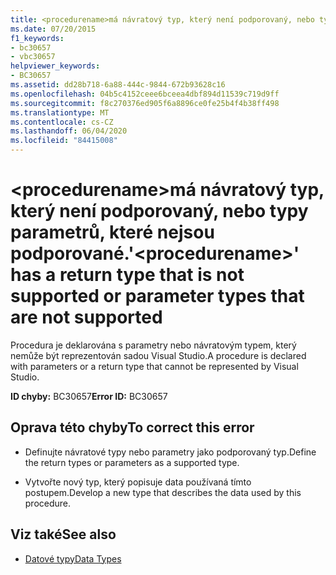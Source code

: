```yaml
---
title: <procedurename>má návratový typ, který není podporovaný, nebo typy parametrů, které nejsou podporované.
ms.date: 07/20/2015
f1_keywords:
- bc30657
- vbc30657
helpviewer_keywords:
- BC30657
ms.assetid: dd28b718-6a88-444c-9844-672b93628c16
ms.openlocfilehash: 04b5c4152ceee6bceea4dbf894d11539c719d9ff
ms.sourcegitcommit: f8c270376ed905f6a8896ce0fe25b4f4b38ff498
ms.translationtype: MT
ms.contentlocale: cs-CZ
ms.lasthandoff: 06/04/2020
ms.locfileid: "84415008"
---
```

# <a name="procedurename-has-a-return-type-that-is-not-supported-or-parameter-types-that-are-not-supported"></a><span data-ttu-id="a6509-102">\<procedurename>má návratový typ, který není podporovaný, nebo typy parametrů, které nejsou podporované.</span><span class="sxs-lookup"><span data-stu-id="a6509-102">'\<procedurename>' has a return type that is not supported or parameter types that are not supported</span></span>
<span data-ttu-id="a6509-103">Procedura je deklarována s parametry nebo návratovým typem, který nemůže být reprezentován sadou Visual Studio.</span><span class="sxs-lookup"><span data-stu-id="a6509-103">A procedure is declared with parameters or a return type that cannot be represented by Visual Studio.</span></span>  
  
 <span data-ttu-id="a6509-104">**ID chyby:** BC30657</span><span class="sxs-lookup"><span data-stu-id="a6509-104">**Error ID:** BC30657</span></span>  
  
## <a name="to-correct-this-error"></a><span data-ttu-id="a6509-105">Oprava této chyby</span><span class="sxs-lookup"><span data-stu-id="a6509-105">To correct this error</span></span>  
  
- <span data-ttu-id="a6509-106">Definujte návratové typy nebo parametry jako podporovaný typ.</span><span class="sxs-lookup"><span data-stu-id="a6509-106">Define the return types or parameters as a supported type.</span></span>  
  
- <span data-ttu-id="a6509-107">Vytvořte nový typ, který popisuje data používaná tímto postupem.</span><span class="sxs-lookup"><span data-stu-id="a6509-107">Develop a new type that describes the data used by this procedure.</span></span>  
  
## <a name="see-also"></a><span data-ttu-id="a6509-108">Viz také</span><span class="sxs-lookup"><span data-stu-id="a6509-108">See also</span></span>

- [<span data-ttu-id="a6509-109">Datové typy</span><span class="sxs-lookup"><span data-stu-id="a6509-109">Data Types</span></span>](../language-reference/data-types/index.md)
